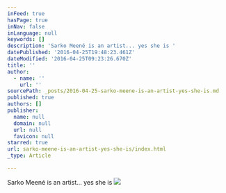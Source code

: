 ```yaml
---
inFeed: true
hasPage: true
inNav: false
inLanguage: null
keywords: []
description: 'Sarko Meené is an artist... yes she is '
datePublished: '2016-04-25T19:48:23.461Z'
dateModified: '2016-04-25T09:23:26.670Z'
title: ''
author:
  - name: ''
    url: ''
sourcePath: _posts/2016-04-25-sarko-meene-is-an-artist-yes-she-is.md
published: true
authors: []
publisher:
  name: null
  domain: null
  url: null
  favicon: null
starred: true
url: sarko-meene-is-an-artist-yes-she-is/index.html
_type: Article

---
```

Sarko Meené is an artist... yes she is ![](https://the-grid-user-content.s3-us-west-2.amazonaws.com/6754affd-8b37-4c06-80fd-5c5d1f5210cf.jpg)